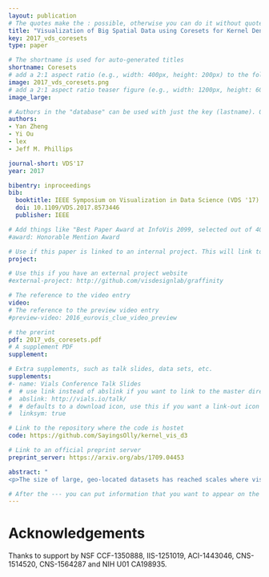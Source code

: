 ```yaml
---
layout: publication
# The quotes make the : possible, otherwise you can do it without quotes
title: "Visualization of Big Spatial Data using Coresets for Kernel Density Estimates"
key: 2017_vds_coresets
type: paper

# The shortname is used for auto-generated titles
shortname: Coresets
# add a 2:1 aspect ratio (e.g., width: 400px, height: 200px) to the folder /assets/images/papers/
image: 2017_vds_coresets.png
# add a 2:1 aspect ratio teaser figure (e.g., width: 1200px, height: 600px) to the folder /assets/images/papers/
image_large: 

# Authors in the "database" can be used with just the key (lastname). Others can be written properly.
authors:
- Yan Zheng
- Yi Ou
- lex
- Jeff M. Phillips

journal-short: VDS'17
year: 2017

bibentry: inproceedings
bib:
  booktitle: IEEE Symposium on Visualization in Data Science (VDS '17)
  doi: 10.1109/VDS.2017.8573446
  publisher: IEEE

# Add things like "Best Paper Award at InfoVis 2099, selected out of 4000 submissions"
#award: Honorable Mention Award

# Use if this paper is linked to an internal project. This will link to the project site
project:

# Use this if you have an external project website
#external-project: http://github.com/visdesignlab/graffinity

# The reference to the video entry
video: 
# The reference to the preview video entry
#preview-video: 2016_eurovis_clue_video_preview

# the prerint
pdf: 2017_vds_coresets.pdf
# A supplement PDF
supplement:

# Extra supplements, such as talk slides, data sets, etc.
supplements:
#- name: Vials Conference Talk Slides
#  # use link instead of abslink if you want to link to the master directory
#  abslink: http://vials.io/talk/
#  # defaults to a download icon, use this if you want a link-out icon
#  linksym: true

# Link to the repository where the code is hostet
code: https://github.com/SayingsOlly/kernel_vis_d3

# Link to an official preprint server
preprint_server: https://arxiv.org/abs/1709.04453

abstract: "
<p>The size of large, geo-located datasets has reached scales where visualization of all data points is inefficient. Random sampling is a method to reduce the size of a dataset, yet it can introduce unwanted errors. We describe a method for subsampling of spatial data suitable for creating kernel density estimates from very large data and demonstrate that it results in less error than random sampling. We also introduce a method to ensure that thresholding of low values based on sampled data does not omit any regions above the desired threshold when working with sampled data. We demonstrate the effectiveness of our approach using both, artificial and real-world large geospatial datasets.</p>"

# After the --- you can put information that you want to appear on the website using markdown formatting or HTML. A good example are acknowledgements, extra references, an erratum, etc.
---
```



# Acknowledgements
Thanks to support by NSF CCF-1350888, IIS-1251019, ACI-1443046, CNS-1514520, CNS-1564287 and NIH U01 CA198935.
